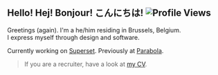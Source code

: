 ## Hello! Hej! Bonjour! こんにちは! ![Profile Views](https://komarev.com/ghpvc/?username=breitburg)

Greetings (again). I'm a he/him residing in Brussels, Belgium.  
I express myself through design and software.  

Currently working on [Superset](https://superset.be). Previously at [Parabola](https://archive.ph/2hNft).

> If you are a recruiter, have a look at [my CV](https://cv.breitburg.com/).
